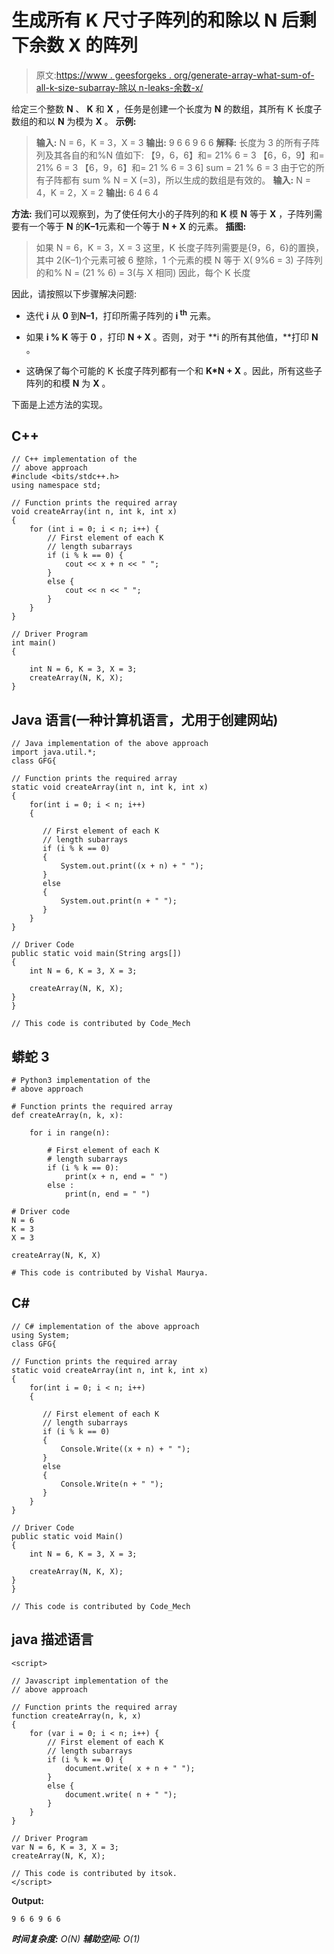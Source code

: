# 生成所有 K 尺寸子阵列的和除以 N 后剩下余数 X 的阵列

> 原文:[https://www . geesforgeks . org/generate-array-what-sum-of-all-k-size-subarray-除以 n-leaks-余数-x/](https://www.geeksforgeeks.org/generate-array-whose-sum-of-all-k-size-subarrays-divided-by-n-leaves-remainder-x/)

给定三个整数 **N** 、 **K** 和 **X** ，任务是创建一个长度为 **N** 的数组，其所有 K 长度子数组的和以 **N** 为模为 **X** 。
**示例:**

> **输入:** N = 6，K = 3，X = 3
> **输出:** 9 6 6 9 6 6
> **解释:**
> 长度为 3 的所有子阵列及其各自的和%N 值如下:
> 【9，6，6】和= 21% 6 = 3
> 【6，6，9】和= 21% 6 = 3
> 【6，9，6】和= 21 % 6 = 3
> 6] sum = 21 % 6 = 3
> 由于它的所有子阵都有 sum % N = X (=3)，所以生成的数组是有效的。
> **输入:** N = 4，K = 2，X = 2
> **输出:** 6 4 6 4

**方法:**
我们可以观察到，为了使任何大小的子阵列的和 **K** 模 **N** 等于 **X** ，子阵列需要有一个等于 **N** 的**K–1**元素和一个等于 **N + X** 的元素。
**插图:**

> 如果 N = 6，K = 3，X = 3
> 这里，K 长度子阵列需要是{9，6，6}的置换，其中 2(K–1)个元素可被 6 整除，1 个元素的模 N 等于 X( 9%6 = 3)
> 子阵列的和% N = (21 % 6) = 3(与 X 相同)
> 因此，每个 K 长度

因此，请按照以下步骤解决问题:

*   迭代 **i** 从 **0** 到**N–1**，打印所需子阵列的 **i <sup>th</sup>** 元素。

*   如果 **i % K** 等于 **0** ，打印 **N + X** 。否则，对于 **i 的所有其他值，**打印 **N** 。

*   这确保了每个可能的 K 长度子阵列都有一个和 **K*N + X** 。因此，所有这些子阵列的和模 **N** 为 **X** 。

下面是上述方法的实现。

## C++

```
// C++ implementation of the
// above approach
#include <bits/stdc++.h>
using namespace std;

// Function prints the required array
void createArray(int n, int k, int x)
{
    for (int i = 0; i < n; i++) {
        // First element of each K
        // length subarrays
        if (i % k == 0) {
            cout << x + n << " ";
        }
        else {
            cout << n << " ";
        }
    }
}

// Driver Program
int main()
{

    int N = 6, K = 3, X = 3;
    createArray(N, K, X);
}
```

## Java 语言(一种计算机语言，尤用于创建网站)

```
// Java implementation of the above approach
import java.util.*;
class GFG{

// Function prints the required array
static void createArray(int n, int k, int x)
{
    for(int i = 0; i < n; i++)
    {

       // First element of each K
       // length subarrays
       if (i % k == 0)
       {
           System.out.print((x + n) + " ");
       }
       else
       {
           System.out.print(n + " ");
       }
    }
}

// Driver Code
public static void main(String args[])
{
    int N = 6, K = 3, X = 3;

    createArray(N, K, X);
}
}

// This code is contributed by Code_Mech
```

## 蟒蛇 3

```
# Python3 implementation of the
# above approach

# Function prints the required array
def createArray(n, k, x):

    for i in range(n):

        # First element of each K
        # length subarrays
        if (i % k == 0):
            print(x + n, end = " ")
        else :
            print(n, end = " ")

# Driver code
N = 6
K = 3
X = 3

createArray(N, K, X)

# This code is contributed by Vishal Maurya.
```

## C#

```
// C# implementation of the above approach
using System;
class GFG{

// Function prints the required array
static void createArray(int n, int k, int x)
{
    for(int i = 0; i < n; i++)
    {

       // First element of each K
       // length subarrays
       if (i % k == 0)
       {
           Console.Write((x + n) + " ");
       }
       else
       {
           Console.Write(n + " ");
       }
    }
}

// Driver Code
public static void Main()
{
    int N = 6, K = 3, X = 3;

    createArray(N, K, X);
}
}

// This code is contributed by Code_Mech
```

## java 描述语言

```
<script>

// Javascript implementation of the
// above approach

// Function prints the required array
function createArray(n, k, x)
{
    for (var i = 0; i < n; i++) {
        // First element of each K
        // length subarrays
        if (i % k == 0) {
            document.write( x + n + " ");
        }
        else {
            document.write( n + " ");
        }
    }
}

// Driver Program
var N = 6, K = 3, X = 3;
createArray(N, K, X);

// This code is contributed by itsok.
</script>
```

**Output:** 

```
9 6 6 9 6 6
```

***时间复杂度:** O(N)*
***辅助空间:** O(1)*
